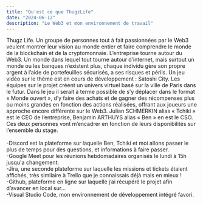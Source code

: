 ```yaml
---
title: "Qu'est ce que ThugzLife"
date: "2024-06-12"
description: "Le Web3 et mon environnement de travail"
---
```


Thugz Life. Un groupe de personnes tout à fait passionnées par le Web3 veulent montrer leur vision au monde entier et faire comprendre le monde de la blockchain et de la cryptomonnaie. L’entreprise tourne autour du Web3. Un monde dans lequel tout tourne autour d’internet, mais surtout un monde ou les banques n’existent plus, chaque individu gère son propre argent à l’aide de portefeuilles sécurisés, a ses risques et périls.
Un jeu vidéo sur le thème est en cours de développement : Satoshi City. Les équipes sur le projet créent un univers virtuel basé sur la ville de Paris dans le futur. Dans le jeu il serait à terme possible de s’y déplacer dans le format « Monde ouvert », d’y faire des achats et de gagner des récompenses plus ou moins grandes en fonction des actions réalisées, offrant aux joueurs une approche encore différente sur le Web3.
Julian SCHMERKIN alias « Tchiki » est le CEO de l’entreprise, Benjamin ARTHUYS alias « Ben » en est le CSO. Ces deux personnes vont m’encadrer en fonction de leurs disponibilités sur l’ensemble du stage. <br> <br>
-Discord est la plateforme sur laquelle Ben, Tchiki et moi allons passer le plus de temps pour des questions, et informations à faire passer. <br>
-Google Meet pour les réunions hebdomadaires organisés le lundi à 15h jusqu'a changement. <br>
-Jira, une seconde plateforme sur laquelle les missions et tickets étaient affichés, très similaire à Trello que je connaissais déjà mais en mieux ! <br>
-Github, plateforme en ligne sur laquelle j’ai récupéré le projet afin d’avancer en local sur… <br>
-Visual Studio Code, mon environnement de développement intégré favori.

